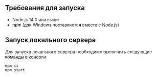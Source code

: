## Требования для запуска
* Node.js 14.0 или выше
* npm (для Windows поставляется вместе с Node.js)

## Запуск локального сервера
Для запуска локального сервера необходимо выполнить следующие команды в консоли
```
npm ci
npm start
```